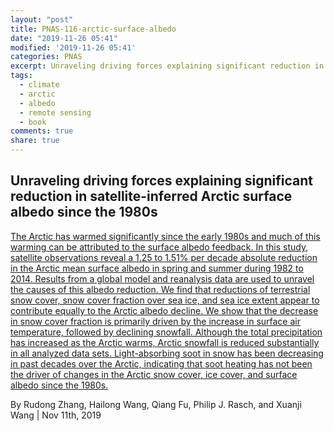 ```yaml
---
layout: "post"
title: PNAS-116-arctic-surface-albedo
date: "2019-11-26 05:41"
modified: '2019-11-26 05:41'
categories: PNAS
excerpt: Unraveling driving forces explaining significant reduction in satellite-inferred Arctic surface albedo since the 1980s
tags:
  - climate
  - arctic
  - albedo
  - remote sensing
  - book
comments: true
share: true
---
```


## Unraveling driving forces explaining significant reduction in satellite-inferred Arctic surface albedo since the 1980s

[The Arctic has warmed significantly since the early 1980s and much of this warming can be attributed to the surface albedo feedback. In this study, satellite observations reveal a 1.25 to 1.51% per decade absolute reduction in the Arctic mean surface albedo in spring and summer during 1982 to 2014. Results from a global model and reanalysis data are used to unravel the causes of this albedo reduction. We find that reductions of terrestrial snow cover, snow cover fraction over sea ice, and sea ice extent appear to contribute equally to the Arctic albedo decline. We show that the decrease in snow cover fraction is primarily driven by the increase in surface air temperature, followed by declining snowfall. Although the total precipitation has increased as the Arctic warms, Arctic snowfall is reduced substantially in all analyzed data sets. Light-absorbing soot in snow has been decreasing in past decades over the Arctic, indicating that soot heating has not been the driver of changes in the Arctic snow cover, ice cover, and surface albedo since the 1980s.](https://doi.org/10.1073/pnas.1915258116)

By Rudong Zhang, Hailong Wang, Qiang Fu, Philip J. Rasch, and Xuanji Wang | Nov 11th, 2019
